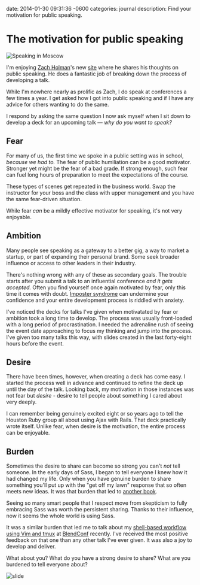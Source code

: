 date: 2014-01-30 09:31:36 -0600
categories: journal
description: Find your motivation for public speaking.

# The motivation for public speaking

<img src='/images/rails-club.jpg' class='frame' alt='Speaking in Moscow' />

I'm enjoying [Zach Holman][]'s new [site][speaking.io] where he shares his
thoughts on public speaking. He does a fantastic job of breaking down the
process of developing a talk.

While I'm nowhere nearly as prolific as Zach, I do speak at conferences a few
times a year. I get asked how I got into public speaking and if I have any
advice for others wanting to do the same.

I respond by asking the same question I now ask myself when I sit down to
develop a deck for an upcoming talk &mdash; _why do you want to speak?_

## Fear

For many of us, the first time we spoke in a public setting was in school,
_because we had to._ The fear of public humiliation can be a good motivator.
Stronger yet might be the fear of a bad grade. If strong enough, such fear can
fuel long hours of preparation to meet the expectations of the course.

These types of scenes get repeated in the business world. Swap the
instructor for your boss and the class with upper management and you have the
same fear-driven situation.

While fear _can_ be a mildly effective motivator for speaking, it's not very
enjoyable.

## Ambition

Many people see speaking as a gateway to a better gig, a way to market a
startup, or part of expanding their personal brand. Some seek broader influence
or access to other leaders in their industry.

There's nothing wrong with any of these as secondary goals. The trouble starts
after you submit a talk to an influential conference _and it gets accepted._
Often you find yourself once again motivated by fear, only this time it comes
with doubt.  [Imposter syndrome][] can undermine your confidence and your
entire development process is riddled with anxiety.

I've noticed the decks for talks I've given when motivatated by fear or
ambition took a long time to develop. The process was usually front-loaded with
a long period of procrastination. I needed the adrenaline rush of seeing the
event date approaching to focus my thinking and jump into the process. I've
given too many talks this way, with slides created in the last forty-eight hours
before the event.

## Desire

There have been times, however, when creating a deck has come easy. I started
the process well in advance and continued to refine the deck up until the day
of the talk. Looking back, my motivation in those instances was not fear but
_desire_ - desire to tell people about something I cared about very deeply.

I can remember being genuinely excited eight or so years ago to tell the
Houston Ruby group all about using Ajax with Rails. That deck practically
wrote itself. Unlike fear, when desire is the motivation, the entire process
can be enjoyable.

## Burden

Sometimes the desire to share can become so strong you can't _not_ tell
someone. In the early days of Sass, I began to tell everyone I knew how it had
changed my life. Only when you have genuine burden to share something you'll
put up with the "get off my lawn" response that so often meets new ideas. It
was that burden that led to [another book](/books).

Seeing so many smart people that I respect move from skepticism to fully
embracing Sass was worth the persistent sharing. Thanks to their influence, now
it seems the whole world is using Sass.

It was a similar burden that led me to talk about my [shell-based workflow using
Vim and tmux][talk] at [BlendConf][] recently. I've received the most positive
feedback on that one than any other talk I've ever given. It was also a joy to
develop and deliver.

What about you? What do you have a strong desire to share? What are you
burdened to tell everyone about?

![slide](http://cl.ly/image/0u2L2I3x0F2Y/Photo%20Sep%2006,%2012%2048%2050%20PM.jpg)

[Zach Holman]: http://zachholman.com
[speaking.io]: http://speaking.io
[Imposter syndrome]: http://en.wikipedia.org/wiki/Impostor_syndrome
[talk]: http://teamtreehouse.com/library/blend-conference-2013/dev-track-craft-your-own-ide-in-the-shell-wynn-netherland
[BlendConf]: http://www.blendconf.com/

